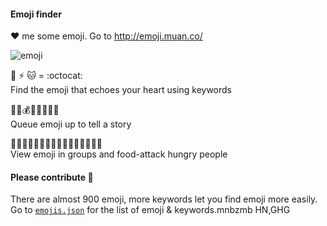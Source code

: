 #### Emoji finder

:heart: me some emoji. Go to http://emoji.muan.co/

![emoji](https://f.cloud.github.com/assets/1153134/1609791/b29e53ea-5559-11e3-8697-aee235cd9338.gif)

:octopus: :zap: :cat: = :octocat:<br />
Find the emoji that echoes your heart using keywords 

:raised_hands::gun::moneybag::police_car::boom::hospital::syringe::skull:<br />
Queue emoji up to tell a story

:oden::spaghetti::cookie::stew::ice_cream::icecream::sushi::curry::custard::dango::pizza::ramen::fried_shrimp::fries::chocolate_bar::hamburger:<br />
View emoji in groups and food-attack hungry people 

#### Please contribute :pray:

There are almost 900 emoji, more keywords let you find emoji more easily. Go to [`emojis.json`](https://github.com/muan/emoji/blob/gh-pages/emojis.json) for the list of emoji & keywords.mnbzmb
HN,GHG
